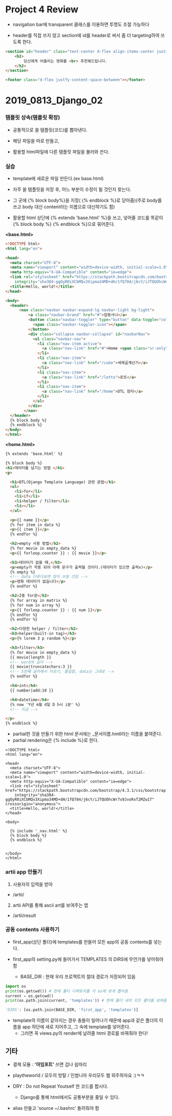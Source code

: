 # Project 4 Review

- navigation bar에 transparent 클래스를 이용하면 투명도 조절 가능하다

- header를 직접 쓰지 않고 section에 id를 header로 써서 좀 더 targeting하여 쓰도록 한다.

```html
<section id="header" class="text-center d-flex align-items-center justify-content-center"> <!-- ml-0 -->
    <h2>
        당신에게 어울리는 영화를 <br> 추천해드립니다.
    </h2>
</section>
```

```html
<footer class="d-flex justfy-content-space-between"></footer>
```

# 2019_0813_Django_02

### 템플릿 상속(템플릿 확장)

- 공통적으로 쓸 템플릿(코드)를 뽑아낸다.
- 해당 파일을 따로 만들고,

- 활용할 html파일에 다른 템플릿 파일을 불러와 쓴다.



### 실습

- template에 새로운 파일 만든다.(ex base.html)
- 자주 쓸 템플릿을 저장 후, 어느 부분이 수정이 될 것인지 찾는다.
- 그 곳에 {% block body%}을 지정(  {% endblock %}로 닫아줌)(주로 body를 쓰고 body 대신 content라는 이름으로 대신하기도 함)

- 활용할 html 상단에 {% extends 'base.html' %}을 쓰고, 넣어줄 코드를 똑같이 {% block body %} {% endblock %}으로 묶어준다.

**<base.html>**

```html
<!DOCTYPE html>
<html lang="en">

<head>
  <meta charset="UTF-8">
  <meta name="viewport" content="width=device-width, initial-scale=1.0">
  <meta http-equiv="X-UA-Compatible" content="ie=edge">
  <link rel="stylesheet" href="https://stackpath.bootstrapcdn.com/bootstrap/4.3.1/css/bootstrap.min.css"
    integrity="sha384-ggOyR0iXCbMQv3Xipma34MD+dH/1fQ784/j6cY/iJTQUOhcWr7x9JvoRxT2MZw1T" crossorigin="anonymous">
  <title>Hello, world!</title>
</head>

<body>
  <header>
      <nav class="navbar navbar-expand-lg navbar-light bg-light">
          <a class="navbar-brand" href="#">잡동사니</a>
          <button class="navbar-toggler" type="button" data-toggle="collapse" data-target="#navbarNav" aria-controls="navbarNav" aria-expanded="false" aria-label="Toggle navigation">
            <span class="navbar-toggler-icon"></span>
          </button>
          <div class="collapse navbar-collapse" id="navbarNav">
            <ul class="navbar-nav">
              <li class="nav-item active">
                <a class="nav-link" href="#">Home <span class="sr-only">(current)</span></a>
              </li>
              <li class="nav-item">
                <a class="nav-link" href="/cube">세제곱계산기</a>
              </li>
              <li class="nav-item">
                <a class="nav-link" href="/lotto">로또</a>
              </li>
              <li class="nav-item">
                <a class="nav-link" href="/home">DTL 정리</a>
              </li>
            </ul>
          </div>
        </nav>
  </header>
  {% block body %}
  {% endblock %}
</body>
</html>
```

**<home.html>**

```html
{% extends 'base.html' %}

{% block body %}
<h1>데이터를 넘기는 방법 </h1>
<p>

  <h1>DTL(Django Template Language) 관련 문법</h1>
  <ul>
    <li>for</li>
    <li>if</li>
    <li>helper / filter</li>
    <li></li>
  </ul>

  <p>{{ name }}</p>
  {% for item in data %}
  <p>{{ item }}</p>
  {% endfor %}

  <h2>empty 사용 방법</h2>
  {% for movie in empty_data %}
  <p>{{ forloop.counter }} : {{ movie }}</p>

  <h3>데이터가 없을 때,</h3>
  <p>empty가 작동 되어 아래 문구가 출력될 것이다.(데이터가 있으면 출력x)</p>
  {% empty %}
  <!-- data 다루다보면 많이 쓰일 것임 -->
  <p>영화 데이터가 없습니다</p>
  {% endfor %}

  <h2>2중 for문</h2>
  {% for array in matrix %}
  {% for num in array %}
  <p>{{ forloop.counter }} : {{ num }}</p>
  {% endfor %}
  {% endfor %}

  <h2>다양한 helper / filter</h2>
  <h3>helper(built-in tag)</h3>
  <p>{% lorem 3 p random %}</p>

  <h3>filter</h3>
  {% for movie in empty_data %}
  {{ movie|length }}
  <!-- word의 길이 -->
  {{ movie|truncatechars:3 }}
  <!-- 5번째 글자에서 자르기, 줄임말, data는 그대로 -->
  {% endfor %}

  <h4>int</h4>
  {{ number|add:10 }}

  <h4>datetime</h4>
  {% now 'Y년 m월 d일 D h시 i분' %}
  <!-- 지금 -->

</p>
{% endblock %}
```



- partial한 것을 만들기 위한 html 문서에는 _문서이름.hmtl라는 이름을 붙여준다.
- partial rendering은 {% include %}로 한다.



```
<!DOCTYPE html>
<html lang="en">

<head>
  <meta charset="UTF-8">
  <meta name="viewport" content="width=device-width, initial-scale=1.0">
  <meta http-equiv="X-UA-Compatible" content="ie=edge">
  <link rel="stylesheet" href="https://stackpath.bootstrapcdn.com/bootstrap/4.3.1/css/bootstrap.min.css"
    integrity="sha384-ggOyR0iXCbMQv3Xipma34MD+dH/1fQ784/j6cY/iJTQUOhcWr7x9JvoRxT2MZw1T" crossorigin="anonymous">
  <title>Hello, world!</title>
</head>

<body>

  {% include '_nav.html' %}
  {% block body %}
  {% endblock %}


</body>
</html>
```



### artii app 만들기

1. 사용자의 입력을 받아

- /artii/

2. artii API를 통해 ascii art를 보여주는 앱

- /artii/result



### 공동 contents 사용하기

- first_app(상단 폴더)에 templates를 만들어 모든 app의 공동 contents를 넣는다.

- first_app의 setting.py에 들어가서 TEMPLATES 의 DIRS에 무언가를 넣어줘야함
  - BASE_DIR : 현재 우리 프로젝트의 절대 경로가 저장되어 있음

```python
import os
print(os.getcwd()) # 현재 폴더 디렉토리를 각 os에 맞게 뽑아줌
current = os.getcwd()
print(os.path.join(current, 'templates')) # 현재 폴더 내의 모든 폴더를 보여줌
```

```python
'DIRS': [os.path.join(BASE_DIR, 'first_app', 'templates')]
```

- template의 이름이 같아지는 경우 충돌이 일어나기 때문에 app과 같은 폴더의 이름을 app 하단에 새로 지어주고, 그 속에 template를 넣어준다.
  - 그러면 꼭 views.py의 render에 날려줄 html 경로를 바꿔줘야 한다!



## 기타

- 결제 모듈 : **'아임포트'** 쓰면 겁나 쉽따리
- playtheworld / 모두의 방탈 / 인썸니아 우리모두 웹 외주하자요 :)ㅋㅋ

- DRY : Do not Repeat Youtself 한 코드를 짭시다.
  - Django를 통해 html에서도 공통부분을 줄일 수 있다.

- alias 만들고 'source ~/.bashrc' 돌려줘야 함